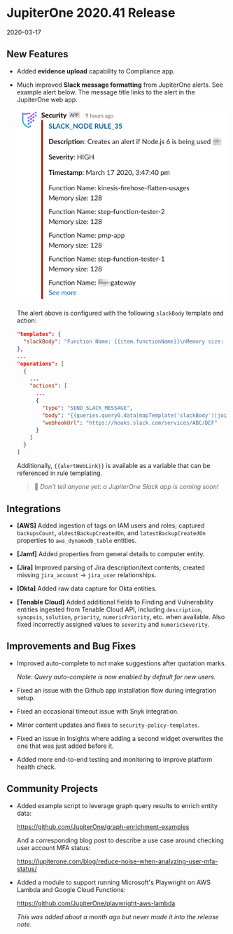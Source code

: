 # JupiterOne 2020.41 Release

2020-03-17

## New Features

- Added **evidence upload** capability to Compliance app.

- Much improved **Slack message formatting** from JupiterOne alerts. See example
  alert below. The message title links to the alert in the JupiterOne web app.

  ![alerts-slack-message](../assets/alerts-slack-message.png)

  The alert above is configured with the following `slackBody` template and
  action:

    ```json
    "templates": {
      "slackBody": "Function Name: {{item.functionName}}\nMemory size: {{item.memorySize}}\n\n"
    },
    ...
    "operations": [
      {
        ...
        "actions": [
          ...
          {
            "type": "SEND_SLACK_MESSAGE",
            "body": "{{queries.query0.data|mapTemplate('slackBody')|join(' ')}}",
            "webhookUrl": "https://hooks.slack.com/services/ABC/DEF"
          }
        ]
      }
    ]
    ```

  Additionally, `{{alertWebLink}}` is available as a variable that can be
  referenced in rule templating.

  > 🤫 _Don't tell anyone yet: a JupiterOne Slack app is coming soon!_

## Integrations

- **[AWS]** Added ingestion of tags on IAM users and roles; captured
  `backupsCount`, `oldestBackupCreatedOn`, and `latestBackupCreatedOn`
  properties to `aws_dynamodb_table` entities.

- **[Jamf]** Added properties from general details to computer entity.

- **[Jira]** Improved parsing of Jira description/text contents; created missing
  `jira_account` -> `jira_user` relationships.

- **[Okta]** Added raw data capture for Okta entities.

- **[Tenable Cloud]** Added additional fields to Finding and Vulnerability
  entities ingested from Tenable Cloud API, including `description`, `synopsis`,
  `solution`, `priority`, `numericPriority`, etc. when available. Also fixed
  incorrectly assigned values to `severity` and `numericSeverity`.

## Improvements and Bug Fixes

- Improved auto-complete to not make suggestions after quotation marks.

  _Note: Query auto-complete is now enabled by default for new users._

- Fixed an issue with the Github app installation flow during integration setup.

- Fixed an occasional timeout issue with Snyk integration.

- Minor content updates and fixes to `security-policy-templates`.

- Fixed an issue in Insights where adding a second widget overwrites the one
  that was just added before it.

- Added more end-to-end testing and monitoring to improve platform health check.

## Community Projects

- Added example script to leverage graph query results to enrich entity data:

  <https://github.com/JupiterOne/graph-enrichment-examples>

  And a corresponding blog post to describe a use case around checking user
  account MFA status:

  <https://jupiterone.com/blog/reduce-noise-when-analyzing-user-mfa-status/>

- Added a module to support running Microsoft's Playwright on AWS Lambda and
  Google Cloud Functions:

  <https://github.com/JupiterOne/playwright-aws-lambda>

  _This was added about a month ago but never made it into the release note._
